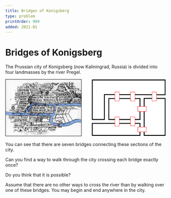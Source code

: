 ```yaml
---
title: Bridges of Konigsberg
type: problem
printOrder: 999
added: 2021-01
---
```


# Bridges of Konigsberg

The Prussian city of Konigsberg (now Kaliningrad, Russia) is divided into four landmasses by the river Pregel.

<img src="../../images/konigsberg-bridges-1.png" width=700>

You can see that there are seven bridges connecting these sections of the city.

Can you find a way to walk through the city crossing each bridge exactly once?

Do you think that it is possible?

Assume that there are no other ways to cross the river than by walking over one of these bridges. You may begin and end anywhere in the city.
